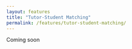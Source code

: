 ```yaml
---
layout: features
title: "Tutor-Student Matching"
permalink: /features/tutor-student-matching/
---
```

Coming soon
